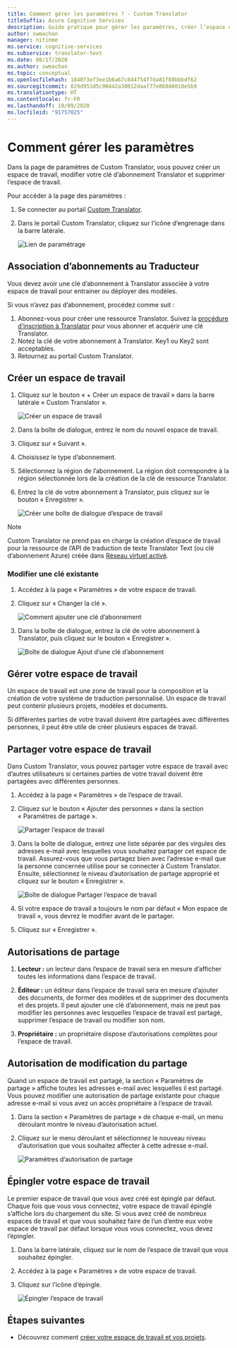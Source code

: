 ```yaml
---
title: Comment gérer les paramètres ? - Custom Translator
titleSuffix: Azure Cognitive Services
description: Guide pratique pour gérer les paramètres, créer l’espace de travail, partager l’espace de travail et gérer la clé d’abonnement dans Custom Translator.
author: swmachan
manager: nitinme
ms.service: cognitive-services
ms.subservice: translator-text
ms.date: 08/17/2020
ms.author: swmachan
ms.topic: conceptual
ms.openlocfilehash: 184073ef3ee1b6a67c844754f7da81f88bbbdf62
ms.sourcegitcommit: 829d951d5c90442a38012daaf77e86046018e5b9
ms.translationtype: HT
ms.contentlocale: fr-FR
ms.lasthandoff: 10/09/2020
ms.locfileid: "91757025"
---
```

# <a name="how-to-manage-settings"></a>Comment gérer les paramètres

Dans la page de paramètres de Custom Translator, vous pouvez créer un espace de travail, modifier votre clé d’abonnement Translator et supprimer l’espace de travail.

Pour accéder à la page des paramètres :

1. Se connecter au portail [Custom Translator](https://portal.customtranslator.azure.ai/).
2. Dans le portail Custom Translator, cliquez sur l’icône d’engrenage dans la barre latérale.

    ![Lien de paramétrage](media/how-to/how-to-settings.png)

## <a name="associating-translator-subscription"></a>Association d’abonnements au Traducteur

Vous devez avoir une clé d’abonnement à Translator associée à votre espace de travail pour entrainer ou déployer des modèles.

Si vous n’avez pas d’abonnement, procédez comme suit :

1. Abonnez-vous pour créer une ressource Translator. Suivez la [procédure d’inscription à Translator](https://docs.microsoft.com/azure/cognitive-services/translator/translator-how-to-signup) pour vous abonner et acquérir une clé Translator.
2. Notez la clé de votre abonnement à Translator. Key1 ou Key2 sont acceptables.
3. Retournez au portail Custom Translator.

## <a name="create-a-new-workspace"></a>Créer un espace de travail

1. Cliquez sur le bouton « + Créer un espace de travail » dans la barre latérale « Custom Translator ».

    ![Créer un espace de travail](media/how-to/create-new-workspace.png)

2. Dans la boîte de dialogue, entrez le nom du nouvel espace de travail.
3. Cliquez sur « Suivant ».
4. Choisissez le type d’abonnement.
5. Sélectionnez la région de l’abonnement. La région doit correspondre à la région sélectionnée lors de la création de la clé de ressource Translator.
6. Entrez la clé de votre abonnement à Translator, puis cliquez sur le bouton « Enregistrer ».

    ![Créer une boîte de dialogue d’espace de travail](media/how-to/create-new-workspace-dialog.png)

>[!Note]
>Custom Translator ne prend pas en charge la création d’espace de travail pour la ressource de l’API de traduction de texte Translator Text (ou clé d’abonnement Azure) créée dans [Réseau virtuel activé](https://docs.microsoft.com/azure/api-management/api-management-using-with-vnet).

### <a name="modify-existing-key"></a>Modifier une clé existante

1. Accédez à la page « Paramètres » de votre espace de travail.
2. Cliquez sur « Changer la clé ».

    ![Comment ajouter une clé d’abonnement](media/how-to/how-to-add-subscription-key.png)

3. Dans la boîte de dialogue, entrez la clé de votre abonnement à Translator, puis cliquez sur le bouton « Enregistrer ».

    ![Boîte de dialogue Ajout d’une clé d’abonnement](media/how-to/how-to-add-subscription-key-dialog.png)

## <a name="manage-your-workspace"></a>Gérer votre espace de travail

Un espace de travail est une zone de travail pour la composition et la création de votre système de traduction personnalisé. Un espace de travail peut contenir plusieurs projets, modèles et documents.

Si différentes parties de votre travail doivent être partagées avec différentes personnes, il peut être utile de créer plusieurs espaces de travail.

## <a name="share-your-workspace"></a>Partager votre espace de travail

Dans Custom Translator, vous pouvez partager votre espace de travail avec d’autres utilisateurs si certaines parties de votre travail doivent être partagées avec différentes personnes.

1. Accédez à la page « Paramètres » de l’espace de travail.
2. Cliquez sur le bouton « Ajouter des personnes » dans la section « Paramètres de partage ».

    ![Partager l’espace de travail](media/how-to/share-workspace.png)

3. Dans la boîte de dialogue, entrez une liste séparée par des virgules des adresses e-mail avec lesquelles vous souhaitez partager cet espace de travail. Assurez-vous que vous partagez bien avec l’adresse e-mail que la personne concernée utilise pour se connecter à Custom Translator. Ensuite, sélectionnez le niveau d’autorisation de partage approprié et cliquez sur le bouton « Enregistrer ».

    ![Boîte de dialogue Partager l’espace de travail](media/how-to/share-workspace-dialog.png)

4. Si votre espace de travail a toujours le nom par défaut « Mon espace de travail », vous devrez le modifier avant de le partager.
5. Cliquez sur « Enregistrer ».

## <a name="sharing-permissions"></a>Autorisations de partage

1. **Lecteur :** un lecteur dans l’espace de travail sera en mesure d’afficher toutes les informations dans l’espace de travail.

2. **Éditeur :** un éditeur dans l’espace de travail sera en mesure d’ajouter des documents, de former des modèles et de supprimer des documents et des projets. Il peut ajouter une clé d’abonnement, mais ne peut pas modifier les personnes avec lesquelles l’espace de travail est partagé, supprimer l’espace de travail ou modifier son nom.

3. **Propriétaire :** un propriétaire dispose d’autorisations complètes pour l’espace de travail.

## <a name="change-sharing-permission"></a>Autorisation de modification du partage

Quand un espace de travail est partagé, la section « Paramètres de partage » affiche toutes les adresses e-mail avec lesquelles il est partagé. Vous pouvez modifier une autorisation de partage existante pour chaque adresse e-mail si vous avez un accès propriétaire à l’espace de travail.

1. Dans la section « Paramètres de partage » de chaque e-mail, un menu déroulant montre le niveau d’autorisation actuel.

2. Cliquez sur le menu déroulant et sélectionnez le nouveau niveau d’autorisation que vous souhaitez affecter à cette adresse e-mail.

    ![Paramètres d’autorisation de partage](media/how-to/sharing-permission-settings.png)

## <a name="pin-your-workspace"></a>Épingler votre espace de travail

Le premier espace de travail que vous avez créé est épinglé par défaut. Chaque fois que vous vous connectez, votre espace de travail épinglé s’affiche lors du chargement du site. Si vous avez créé de nombreux espaces de travail et que vous souhaitez faire de l’un d’entre eux votre espace de travail par défaut lorsque vous vous connectez, vous devez l’épingler.

1. Dans la barre latérale, cliquez sur le nom de l’espace de travail que vous souhaitez épingler.
2. Accédez à la page « Paramètres » de votre espace de travail.
3. Cliquez sur l’icône d’épingle.

    ![Épingler l’espace de travail](media/how-to/how-to-pin-workspace.png)

## <a name="next-steps"></a>Étapes suivantes

- Découvrez comment [créer votre espace de travail et vos projets](workspace-and-project.md).
